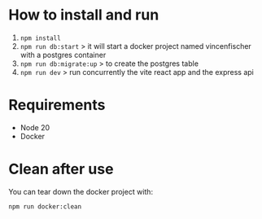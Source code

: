 # How to install and run

1. ```npm install```
2. ```npm run db:start``` > it will start a docker project named vincenfischer with a postgres container
3. ```npm run db:migrate:up``` > to create the postgres table
4. ```npm run dev``` > run concurrently the vite react app and the express api

# Requirements

- Node 20
- Docker

# Clean after use

You can tear down the docker project with:
```bash
npm run docker:clean
```